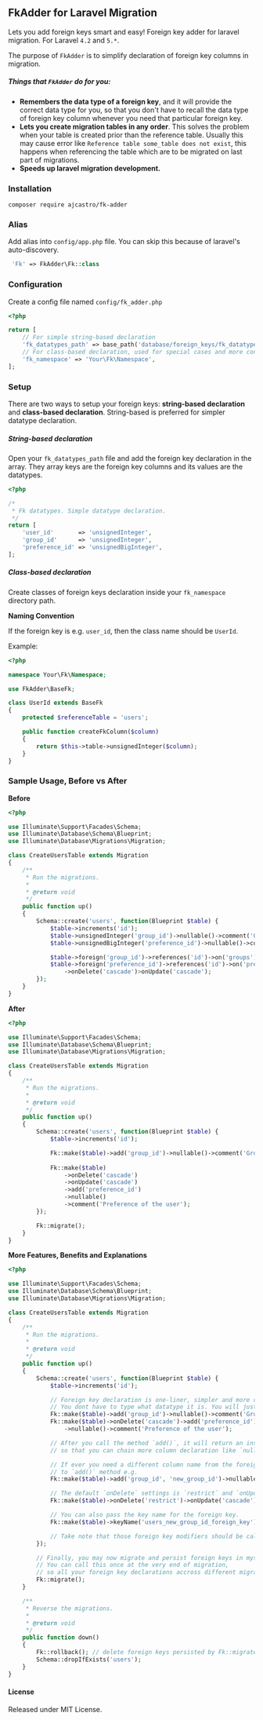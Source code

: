 ## FkAdder for Laravel Migration

Lets you add foreign keys smart and easy! Foreign key adder for laravel migration.
For Laravel `4.2` and `5.*`.

The purpose of `FkAdder` is to simplify declaration of foreign key columns in migration.

##### Things that `FkAdder` do for you:
  * __Remembers the data type of a foreign key__, and it will provide the correct data type for you, so that you don't have to recall the data type of foreign key column
      whenever you need that particular foreign key.
  * __Lets you create migration tables in any order__. This solves the problem when your table is created prior than the reference table. Usually this may cause error like `Reference table some_table does not exist`, this happens when referencing the table which are to be migrated on last part of migrations.
  * __Speeds up laravel migration development.__


### Installation

`composer require ajcastro/fk-adder`

### Alias

Add alias into `config/app.php` file. You can skip this because of laravel's auto-discovery.

```php
 'Fk' => FkAdder\Fk::class
```

### Configuration

Create a config file named `config/fk_adder.php`

```php
<?php

return [
    // For simple string-based declaration
    'fk_datatypes_path' => base_path('database/foreign_keys/fk_datatypes.php') 
    // For class-based declaration, used for special cases and more control. You don't need this for simple cases .
    'fk_namespace' => 'Your\Fk\Namespace', 
];
```

### Setup

There are two ways to setup your foreign keys: __string-based declaration__ and __class-based declaration__. 
String-based is preferred for simpler datatype declaration.

##### String-based declaration

Open your `fk_datatypes_path` file and add the foreign key declaration in the array. They array keys are the foreign key columns and its values are the datatypes.

```php
<?php

/*
 * Fk datatypes. Simple datatype declaration.
 */
return [
    'user_id'       => 'unsignedInteger',
    'group_id'      => 'unsignedInteger',
    'preference_id' => 'unsignedBigInteger',
];
```


##### Class-based declaration

Create classes of foreign keys declaration inside your `fk_namespace` directory path.

__Naming Convention__

If the foreign key is e.g. `user_id`, then the class name should be `UserId`.

Example:

```php
<?php

namespace Your\Fk\Namespace;

use FkAdder\BaseFk;

class UserId extends BaseFk
{
    protected $referenceTable = 'users';

    public function createFkColumn($column)
    {
        return $this->table->unsignedInteger($column);
    } 
}

```


### Sample Usage, Before vs After

__Before__

```php
<?php

use Illuminate\Support\Facades\Schema;
use Illuminate\Database\Schema\Blueprint;
use Illuminate\Database\Migrations\Migration;

class CreateUsersTable extends Migration
{
    /**
     * Run the migrations.
     *
     * @return void
     */
    public function up()
    {
        Schema::create('users', function(Blueprint $table) {
            $table->increments('id');
            $table->unsignedInteger('group_id')->nullable()->comment('Group of the user');
            $table->unsignedBigInteger('preference_id')->nullable()->comment('Preference of the user');

            $table->foreign('group_id')->references('id')->on('groups');
            $table->foreign('preference_id')->references('id')->on('preferences')
                ->onDelete('cascade')>onUpdate('cascade');
        });
    }
}

```

__After__

```php
<?php

use Illuminate\Support\Facades\Schema;
use Illuminate\Database\Schema\Blueprint;
use Illuminate\Database\Migrations\Migration;

class CreateUsersTable extends Migration
{
    /**
     * Run the migrations.
     *
     * @return void
     */
    public function up()
    {
        Schema::create('users', function(Blueprint $table) {
            $table->increments('id');

            Fk::make($table)->add('group_id')->nullable()->comment('Group of the user');
            
            Fk::make($table)
                ->onDelete('cascade')
                ->onUpdate('cascade')
                ->add('preference_id')
                ->nullable()
                ->comment('Preference of the user');
        });

        Fk::migrate();
    }
}

```

__More Features, Benefits and Explanations__

```php
<?php

use Illuminate\Support\Facades\Schema;
use Illuminate\Database\Schema\Blueprint;
use Illuminate\Database\Migrations\Migration;

class CreateUsersTable extends Migration
{
    /**
     * Run the migrations.
     *
     * @return void
     */
    public function up()
    {
        Schema::create('users', function(Blueprint $table) {
            $table->increments('id');

            // Foreign key declaration is one-liner, simpler and more compact. 
            // You dont have to type what datatype it is. You will just declare it once.
            Fk::make($table)->add('group_id')->nullable()->comment('Group of the user');
            Fk::make($table)->onDelete('cascade')->add('preference_id')
                ->nullable()->comment('Preference of the user');

            // After you call the method `add()`, it will return an instance of the usual \Illuminate\Support\Fluent,
            // so that you can chain more column declaration like `nullable()` and `comment()`

            // If ever you need a different column name from the foreign key, just pass a second parameter 
            // to `add()` method e.g.
            Fk::make($table)->add('group_id', 'new_group_id')->nullable()->comment('New group of the user');

            // The default `onDelete` settings is `restrict` and `onUpdate` is `cascade`.
            Fk::make($table)->onDelete('restrict')->onUpdate('cascade')->add('group_id', 'new_group_id');

            // You can also pass the key name for the foreign key.
            Fk::make($table)->keyName('users_new_group_id_foreign_key')->add('group_id', 'new_group_id');

            // Take note that those foreign key modifiers should be called prior or before the `add()` method.
        });

        // Finally, you may now migrate and persist foreign keys in mysql database.
        // You can call this once at the very end of migration, 
        // so all your foreign key declarations accross different migration files will be persisted.
        Fk::migrate();
    }

    /**
     * Reverse the migrations.
     *
     * @return void
     */
    public function down()
    {
        Fk::rollback(); // delete foreign keys persisted by Fk::migrate(), (coming soon...)
        Schema::dropIfExists('users');
    }
}

```

#### License

Released under MIT License.
